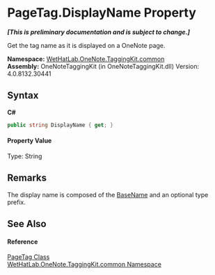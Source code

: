 # PageTag.DisplayName Property 
 _**\[This is preliminary documentation and is subject to change.\]**_

Get the tag name as it is displayed on a OneNote page.

**Namespace:**&nbsp;<a href="bcdbab9c-63d1-48a4-6937-af53fb8d9a55.md">WetHatLab.OneNote.TaggingKit.common</a><br />**Assembly:**&nbsp;OneNoteTaggingKit (in OneNoteTaggingKit.dll) Version: 4.0.8132.30441

## Syntax

**C#**<br />
``` C#
public string DisplayName { get; }
```


#### Property Value
Type: String

## Remarks
The display name is composed of the <a href="8379664c-3ebb-1656-e5b6-112e97e3882c.md">BaseName</a> and an optional type prefix.

## See Also


#### Reference
<a href="81c6e496-d51e-9c76-3ed6-ab5e11c9381c.md">PageTag Class</a><br /><a href="bcdbab9c-63d1-48a4-6937-af53fb8d9a55.md">WetHatLab.OneNote.TaggingKit.common Namespace</a><br />